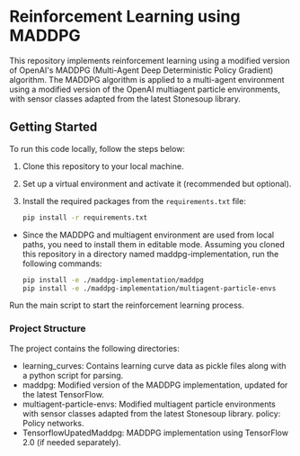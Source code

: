 # Reinforcement Learning using MADDPG

This repository implements reinforcement learning using a modified version of OpenAI's MADDPG (Multi-Agent Deep Deterministic Policy Gradient) algorithm. The MADDPG algorithm is applied to a multi-agent environment using a modified version of the OpenAI multiagent particle environments, with sensor classes adapted from the latest Stonesoup library.

## Getting Started

To run this code locally, follow the steps below:

1. Clone this repository to your local machine.
2. Set up a virtual environment and activate it (recommended but optional).
3. Install the required packages from the `requirements.txt` file:

   ```bash
   pip install -r requirements.txt
	```
   
- Since the MADDPG and multiagent environment are used from local paths, you need to install them in editable mode. Assuming you cloned this repository in a directory named maddpg-implementation, run the following commands:

	 ```bash
	pip install -e ./maddpg-implementation/maddpg
	pip install -e ./maddpg-implementation/multiagent-particle-envs
	```

Run the main script to start the reinforcement learning process.

### Project Structure
The project contains the following directories:

- learning_curves: Contains learning curve data as pickle files along with a python script for parsing.
- maddpg: Modified version of the MADDPG implementation, updated for the latest TensorFlow.
- multiagent-particle-envs: Modified multiagent particle environments with sensor classes adapted from the latest Stonesoup library.
policy: Policy networks.
- TensorflowUpatedMaddpg: MADDPG implementation using TensorFlow 2.0 (if needed separately).
